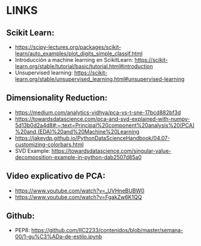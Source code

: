 # LINKS

## Scikit Learn:
- https://scipy-lectures.org/packages/scikit-learn/auto_examples/plot_digits_simple_classif.html
- Introducción a machine learning en ScikitLearn: https://scikit-learn.org/stable/tutorial/basic/tutorial.html#introduction
- Unsupervised learning: https://scikit-learn.org/stable/unsupervised_learning.html#unsupervised-learning
## Dimensionality Reduction:
- https://medium.com/analytics-vidhya/pca-vs-t-sne-17bcd882bf3d
- https://towardsdatascience.com/pca-and-svd-explained-with-numpy-5d13b0d2a4d8#:~:text=Principal%20component%20analysis%20(PCA)%20and,(EDA)%20and%20Machine%20Learning
- https://jakevdp.github.io/PythonDataScienceHandbook/04.07-customizing-colorbars.html
- SVD Example: https://towardsdatascience.com/singular-value-decomposition-example-in-python-dab2507d85a0
## Video explicativo de PCA:
- https://www.youtube.com/watch?v=_UVHneBUBW0
- https://www.youtube.com/watch?v=FgakZw6K1QQ
## Github:
- PEP8: https://github.com/IIC2233/contenidos/blob/master/semana-00/1-gu%C3%ADa-de-estilo.ipynb
